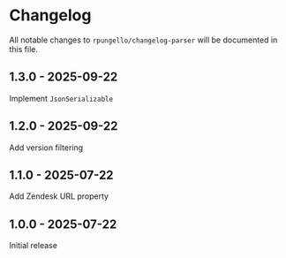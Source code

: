 # Changelog

All notable changes to `rpungello/changelog-parser` will be documented in this file.

## 1.3.0 - 2025-09-22

Implement `JsonSerializable`

## 1.2.0 - 2025-09-22

Add version filtering

## 1.1.0 - 2025-07-22

Add Zendesk URL property

## 1.0.0 - 2025-07-22

Initial release

